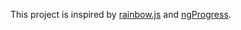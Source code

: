 This project is inspired by [rainbow.js](http://buunguyen.github.io/rainbow.js/, "Link") and [ngProgress](http://victorbjelkholm.github.io/ngProgress/, "Link").
